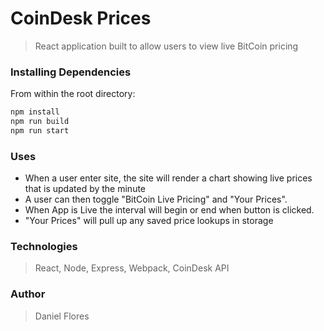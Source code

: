 # CoinDesk Prices

> React application built to allow users to view live BitCoin pricing

### Installing Dependencies

From within the root directory:

```sh
npm install
npm run build
npm run start
```
### Uses

- When a user enter site, the site will render a chart showing live prices that is updated by the minute
- A user can then toggle "BitCoin Live Pricing" and "Your Prices".
- When App is Live the interval will begin or end when button is clicked.
-  "Your Prices" will pull up any saved price lookups in storage

### Technologies

> React, Node, Express, Webpack, CoinDesk API

### Author

> Daniel Flores

